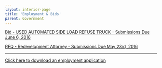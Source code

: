 ```yaml
---
layout: interior-page
title: 'Employment & Bids'
parent: Government
---
```


[Bid - USED AUTOMATED SIDE LOAD REFUSE TRUCK - Submissions Due June 6, 2016](https://storage.googleapis.com/static.rutherford-nj.com/finance/Employment/BidSpecsUsedAutoSaniTruckAdvertisement.docx.pdf)

[RFQ - Redevelopment Attorney - Submissions Due May 23rd, 2016](https://storage.googleapis.com/static.rutherford-nj.com/finance/Employment/Rutherford%20Redevelopment%20Attorney%202016%20issue%20(00024755xD43F8).pdf)

---

[Click here to download an employment application](http://static.rutherford-nj.com/borough-clerk/permits-licenses/Employment%20Application.pdf)
